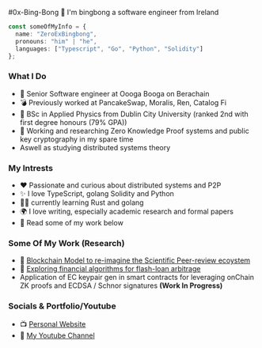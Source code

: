 #0x-Bing-Bong 👋
I'm bingbong a software engineer from Ireland

```ts
const someOfMyInfo = {
  name: "ZeroExBingbong",
  pronouns: "him" | "he",
  languages: ["Typescript", "Go", "Python", "Solidity"]
};
```
  
### What I Do
- 🐰 Senior Software engineer at Oooga Booga on Berachain
- 💣 Previously worked at PancakeSwap, Moralis, Ren, Catalog Fi
- 🧠 BSc in Applied Physics from Dublin City University (ranked 2nd with first degree honours (79% GPA))
- 📝 Working and researching Zero Knowledge Proof systems and public key cryptography in my spare time
- Aswell as studying distributed systems theory

### My Intrests
- ❤️ Passionate and curious about distributed systems and P2P
- ✨ I love TypeScript, golang Solidity and Python
- 👨‍💻 currently learning Rust and golang
- 🌍 I love writing, especially academic research and formal papers
- 📘 Read some of my work below

### Some Of My Work (Research)
- 📄 [Blockchain Model to re-imagine the Scientific Peer-review ecoystem](https://evanmcgrane-portfolio-git-main-mcgraneder.vercel.app/paper1.pdf)
- 📄 [Exploring financial algorithms for flash-loan arbitrage](https://evanmcgrane-portfolio-git-main-mcgraneder.vercel.app/Defi-Bot-Financial-Theory-&-Design-Philosopy.pdf)
- Application of EC keypair gen in smart contracts for leveraging onChain ZK proofs and ECDSA / Schnor signatures **(Work In Progress)**

### Socials & Portfolio/Youtube
- 📺 [Personal Website](https://evanmcgrane-portfolio.vercel.app/)
- 🧑 [My Youtube Channel](https://www.youtube.com/channel/UCFnBwoK7RnvE8_oeuE7z0gA)
